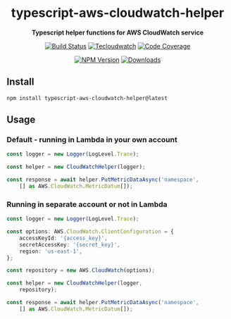 <h1 align="center">typescript-aws-cloudwatch-helper</h1>

<div align="center">
    
<b>Typescript helper functions for AWS CloudWatch service</b>
    
[![Build Status](https://dev.azure.com/kbrashears5/github/_apis/build/status/kbrashears5.typescript-aws-cloudwatch-helper?branchName=master)](https://dev.azure.com/kbrashears5/github/_build/latest?definitionId=17&branchName=master)
[![Tecloudwatch](https://img.shields.io/azure-devops/tests/kbrashears5/github/17)](https://img.shields.io/azure-devops/tests/kbrashears5/github/17)
[![Code Coverage](https://img.shields.io/azure-devops/coverage/kbrashears5/github/17)](https://img.shields.io/azure-devops/coverage/kbrashears5/github/17)

[![NPM Version](https://img.shields.io/npm/v/typescript-aws-cloudwatch-helper)](https://img.shields.io/npm/v/typescript-aws-cloudwatch-helper)
[![Downloads](https://img.shields.io/npm/dt/typescript-aws-cloudwatch-helper)](https://img.shields.io/npm/dt/typescript-aws-cloudwatch-helper)
</div>

## Install
```
npm install typescript-aws-cloudwatch-helper@latest
```

## Usage
### Default - running in Lambda in your own account
```typescript
const logger = new Logger(LogLevel.Trace);

const helper = new CloudWatchHelper(logger);

const response = await helper.PutMetricDataAsync('namespace',
    [] as AWS.CloudWatch.MetricDatum[]);
```

### Running in separate account or not in Lambda
```typescript
const logger = new Logger(LogLevel.Trace);

const options: AWS.CloudWatch.ClientConfiguration = {
    accessKeyId: '{access_key}',
    secretAccessKey: '{secret_key}',
    region: 'us-east-1',
};

const repository = new AWS.CloudWatch(options);

const helper = new CloudWatchHelper(logger,
    repository);

const response = await helper.PutMetricDataAsync('namespace',
    [] as AWS.CloudWatch.MetricDatum[]);
```
